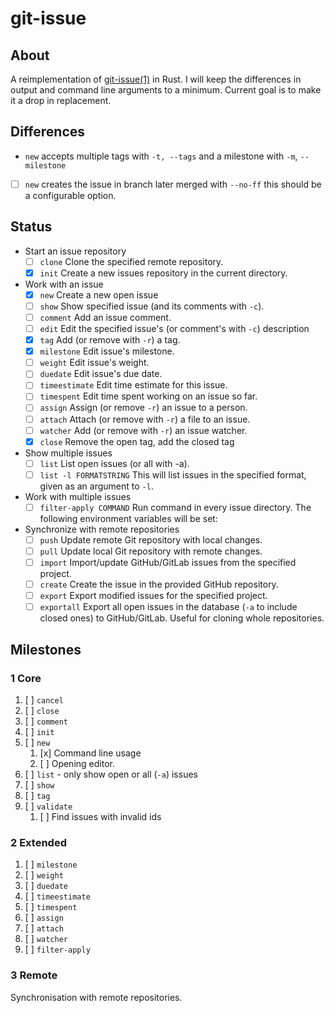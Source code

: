 # git-issue

## About

A reimplementation of [git-issue(1)](https://github.com/dspinellis/git-issue) in
Rust. I will keep the differences in output and command line arguments to a minimum.
Current goal is to make it a drop in replacement.

## Differences

- `new` accepts multiple tags with `-t, --tags` and a milestone with `-m`,
  `--milestone`
- [ ] `new` creates the issue in branch later merged with `--no-ff` this should
  be a configurable option.

## Status

- Start an issue repository
  - [ ] `clone` Clone the specified remote repository.
  - [x] `init` Create a new issues repository in the current directory.

- Work with an issue
  - [x] `new` Create a new open issue
  - [ ] `show` Show specified issue (and its comments with `-c`).
  - [ ] `comment` Add an issue comment.
  - [ ] `edit` Edit the specified issue's (or comment's with `-c`) description
  - [x] `tag` Add (or remove with `-r`) a tag.
  - [x] `milestone` Edit issue's milestone.
  - [ ] `weight` Edit issue's weight.
  - [ ] `duedate` Edit issue's due date.
  - [ ] `timeestimate` Edit time estimate for this issue.
  - [ ] `timespent` Edit time spent working on an issue so far.
  - [ ] `assign` Assign (or remove `-r`) an issue to a person.
  - [ ] `attach` Attach (or remove with `-r`) a file to an issue.
  - [ ] `watcher` Add (or remove with `-r`) an issue watcher.
  - [x] `close` Remove the open tag, add the closed tag

- Show multiple issues
  - [ ] `list` List open issues (or all with -a).
  - [ ]  `list -l FORMATSTRING` This will list issues in the specified format,
    given as an argument to `-l`.

- Work with multiple issues
  - [ ] `filter-apply COMMAND` Run command in every issue directory. The
    following environment variables will be set:

- Synchronize with remote repositories
  - [ ] `push` Update remote Git repository with local changes.
  - [ ] `pull` Update local Git repository with remote changes.
  - [ ] `import` Import/update GitHub/GitLab issues from the specified project.
  - [ ] `create` Create the issue in the provided GitHub repository.
  - [ ] `export` Export modified issues for the specified project.
  - [ ] `exportall` Export all open issues in the database (`-a` to include closed
    ones) to GitHub/GitLab. Useful for cloning whole repositories.

## Milestones

### 1 Core

1. [ ] `cancel`
1. [ ] `close`
1. [ ] `comment`
1. [ ] `init`
1. [ ] `new`
   1. [x] Command line usage
   1. [ ] Opening editor.
1. [ ] `list` - only show open or all (`-a`) issues
1. [ ] `show`
1. [ ] `tag`
1. [ ] `validate`
   1. [ ] Find issues with invalid ids

### 2 Extended

1. [ ] `milestone`
1. [ ] `weight`
1. [ ] `duedate`
1. [ ] `timeestimate`
1. [ ] `timespent`
1. [ ] `assign`
1. [ ] `attach`
1. [ ] `watcher`
1. [ ] `filter-apply`

### 3 Remote

Synchronisation with remote repositories.
